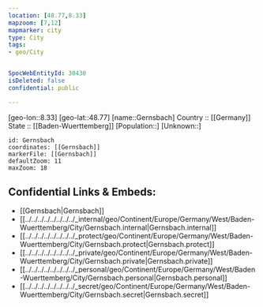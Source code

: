 ```yaml
---
location: [48.77,8.33] 
mapzoom: [7,12] 
mapmarker: city 
type: City
tags:
- geo/City


SpocWebEntityId: 30430
isDeleted: false
confidential: public

---
```

[geo-lon::8.33] 
[geo-lat::48.77] 
[name::Gernsbach] 
Country :: [[Germany]]  
State :: [[Baden-Wuerttemberg]] 
[Population::] 
[Unknown::] 


```leaflet
id: Gernsbach
coordinates: [[Gernsbach]] 
markerFile: [[Gernsbach]] 
defaultZoom: 11 
maxZoom: 18
```


## Confidential Links & Embeds: 
- [[Gernsbach|Gernsbach]]  
- [[../../../../../../../../_internal/geo/Continent/Europe/Germany/West/Baden-Wuerttemberg/City/Gernsbach.internal|Gernsbach.internal]] 
- [[../../../../../../../../_protect/geo/Continent/Europe/Germany/West/Baden-Wuerttemberg/City/Gernsbach.protect|Gernsbach.protect]] 
- [[../../../../../../../../_private/geo/Continent/Europe/Germany/West/Baden-Wuerttemberg/City/Gernsbach.private|Gernsbach.private]] 
- [[../../../../../../../../_personal/geo/Continent/Europe/Germany/West/Baden-Wuerttemberg/City/Gernsbach.personal|Gernsbach.personal]] 
- [[../../../../../../../../_secret/geo/Continent/Europe/Germany/West/Baden-Wuerttemberg/City/Gernsbach.secret|Gernsbach.secret]] 
